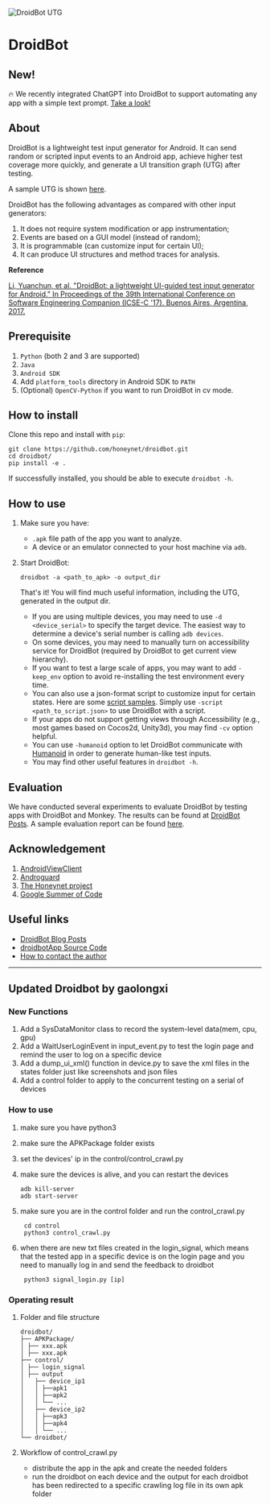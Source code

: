 ![DroidBot UTG](droidbot/resources/dummy_documents/droidbot_utg.png)

# DroidBot

## New!

:fire: We recently integrated ChatGPT into DroidBot to support automating any app with a simple text prompt. [Take a look!](https://github.com/GAIR-team/DroidBot-GPT)


## About
DroidBot is a lightweight test input generator for Android.
It can send random or scripted input events to an Android app, achieve higher test coverage more quickly, and generate a UI transition graph (UTG) after testing.

A sample UTG is shown [here](http://honeynet.github.io/droidbot/report_com.yelp.android/).

DroidBot has the following advantages as compared with other input generators:

1. It does not require system modification or app instrumentation;
2. Events are based on a GUI model (instead of random);
3. It is programmable (can customize input for certain UI);
4. It can produce UI structures and method traces for analysis.

**Reference**

[Li, Yuanchun, et al. "DroidBot: a lightweight UI-guided test input generator for Android." In Proceedings of the 39th International Conference on Software Engineering Companion (ICSE-C '17). Buenos Aires, Argentina, 2017.](http://dl.acm.org/citation.cfm?id=3098352)

## Prerequisite

1. `Python` (both 2 and 3 are supported)
2. `Java`
3. `Android SDK`
4. Add `platform_tools` directory in Android SDK to `PATH`
5. (Optional) `OpenCV-Python` if you want to run DroidBot in cv mode.

## How to install

Clone this repo and install with `pip`:

```shell
git clone https://github.com/honeynet/droidbot.git
cd droidbot/
pip install -e .
```

If successfully installed, you should be able to execute `droidbot -h`.

## How to use

1. Make sure you have:

    + `.apk` file path of the app you want to analyze.
    + A device or an emulator connected to your host machine via `adb`.

2. Start DroidBot:

    ```
    droidbot -a <path_to_apk> -o output_dir
    ```
    That's it! You will find much useful information, including the UTG, generated in the output dir.

    + If you are using multiple devices, you may need to use `-d <device_serial>` to specify the target device. The easiest way to determine a device's serial number is calling `adb devices`.
    + On some devices, you may need to manually turn on accessibility service for DroidBot (required by DroidBot to get current view hierarchy).
    + If you want to test a large scale of apps, you may want to add `-keep_env` option to avoid re-installing the test environment every time.
    + You can also use a json-format script to customize input for certain states. Here are some [script samples](script_samples/). Simply use `-script <path_to_script.json>` to use DroidBot with a script.
    + If your apps do not support getting views through Accessibility (e.g., most games based on Cocos2d, Unity3d), you may find `-cv` option helpful.
    + You can use `-humanoid` option to let DroidBot communicate with [Humanoid](https://github.com/yzygitzh/Humanoid) in order to generate human-like test inputs.
    + You may find other useful features in `droidbot -h`.

## Evaluation

We have conducted several experiments to evaluate DroidBot by testing apps with DroidBot and Monkey.
The results can be found at [DroidBot Posts](http://honeynet.github.io/droidbot/).
A sample evaluation report can be found [here](http://honeynet.github.io/droidbot/2015/07/30/Evaluation_Report_2015-07-30_1501.html).

## Acknowledgement

1. [AndroidViewClient](https://github.com/dtmilano/AndroidViewClient)
2. [Androguard](http://code.google.com/p/androguard/)
3. [The Honeynet project](https://www.honeynet.org/)
4. [Google Summer of Code](https://summerofcode.withgoogle.com/)

## Useful links

- [DroidBot Blog Posts](http://honeynet.github.io/droidbot/)
- [droidbotApp Source Code](https://github.com/ylimit/droidbotApp)
- [How to contact the author](http://ylimit.github.io)
---

## Updated Droidbot by gaolongxi

### New Functions

1. Add a SysDataMonitor class to record the system-level data(mem, cpu, gpu)
2. Add a WaitUserLoginEvent in input_event.py to test the login page and remind the user to log on a specific device
3. Add a dump_ui_xml() function in device.py to save the xml files in the states folder just like screenshots and json files
4. Add a control folder to apply to the concurrent testing on a serial of devices

### How to use

1. make sure you have python3
2. make sure the APKPackage folder exists
3. set the devices' ip in the control/control_crawl.py
4. make sure the devices is alive, and you can restart the devices

   ```shell
   adb kill-server
   adb start-server
   ```

5. make sure you are in the control folder and run the control_crawl.py

   ```shell
    cd control
    python3 control_crawl.py
   ```

6. when there are new txt files created in the login_signal, which means that the tested app in a specific device is on the login page and you need to manually log in and send the feedback to droidbot
   
   ```shell
    python3 signal_login.py [ip]
   ```

### Operating result

1. Folder and file structure

    ```shell
    droidbot/
    ├── APKPackage/
    │ ├── xxx.apk
    │ ├── xxx.apk
    ├── control/
    │ ├── login_signal
    │ ├── output
    │   ├── device_ip1
    │   │ ├──apk1
    │   │ ├──apk2
    │   │ └── ...
    │   ├── device_ip2
    │   │ ├──apk3
    │   │ ├──apk4
    │   │ └── ...
    └── droidbot/
    ```

2. Workflow of control_crawl.py

   + distribute the app in the apk and create the  needed folders
   + run the droidbot on each device and the output for each droidbot has been redirected to a specific crawling log file in its own apk folder
